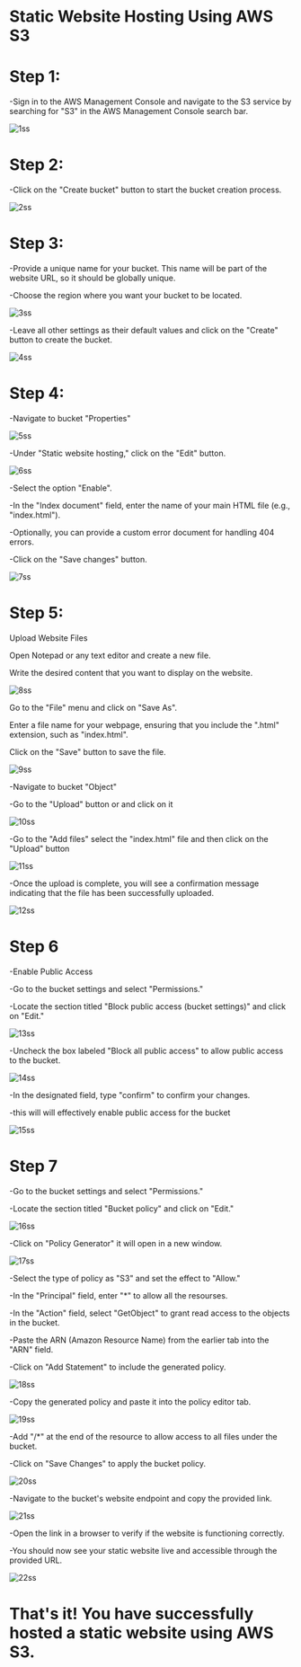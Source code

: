 # Static Website Hosting Using AWS S3


# Step 1: 

-Sign in to the AWS Management Console and navigate to the S3 service by searching for "S3" in the AWS Management Console search bar.

![1ss](https://github.com/harshartz/AWS-EC2/assets/130890384/c504a03a-e3a0-449b-aa9d-7f42f061dff3)


 # Step 2:  

-Click on the "Create bucket" button to start the bucket creation process. 

![2ss](https://github.com/harshartz/AWS-EC2/assets/130890384/3006499b-704a-4551-828d-0c475e4d1426)


# Step 3: 

-Provide a unique name for your bucket. This name will be part of the website URL, so it should be globally unique.

-Choose the region where you want your bucket to be located.  

![3ss](https://github.com/harshartz/AWS-EC2/assets/130890384/c4d78163-f5eb-4f8c-a755-2a37e11bd0da)

-Leave all other settings as their default values and click on the "Create" button to create the bucket.

![4ss](https://github.com/harshartz/AWS-EC2/assets/130890384/0d3f22fe-c7ab-42aa-9828-61cddd604005)


# Step 4: 

-Navigate to bucket "Properties"

![5ss](https://github.com/harshartz/AWS-EC2/assets/130890384/71750dcc-69f7-4d18-a445-a1015d15b2a9)


-Under "Static website hosting," click on the "Edit" button. 

![6ss](https://github.com/harshartz/AWS-EC2/assets/130890384/fbdcc380-b7cb-44f5-b742-be863ac49ad7)


-Select the option "Enable". 

-In the "Index document" field, enter the name of your main HTML file (e.g., "index.html"). 

-Optionally, you can provide a custom error document for handling 404 errors. 

-Click on the "Save changes" button.

![7ss](https://github.com/harshartz/AWS-EC2/assets/130890384/7de5505c-4f4f-4638-b3d5-753b4f784259)


# Step 5: 

Upload Website Files 

Open Notepad or any text editor and create a new file.

Write the desired content that you want to display on the website.

![8ss](https://github.com/harshartz/AWS-EC2/assets/130890384/f44d65f6-0178-4ef7-9a9b-9de327d4262a)


Go to the "File" menu and click on "Save As".

Enter a file name for your webpage, ensuring that you include the ".html" extension, such as "index.html".

Click on the "Save" button to save the file.

![9ss](https://github.com/harshartz/AWS-EC2/assets/130890384/1bc58441-7c14-4769-8915-67de7f2350b2)


-Navigate to bucket "Object"

-Go to the "Upload" button or and click on it

![10ss](https://github.com/harshartz/AWS-EC2/assets/130890384/3bebf641-607d-472f-9af6-64b6a0f2cde5)


-Go to the "Add files" select the "index.html" file and then click on the "Upload" button

![11ss](https://github.com/harshartz/AWS-EC2/assets/130890384/9bea4563-c6ba-440f-8a71-d82c7144f714)


-Once the upload is complete, you will see a confirmation message indicating that the file has been successfully uploaded.

![12ss](https://github.com/harshartz/AWS-EC2/assets/130890384/5b018d98-c9b5-4995-a29c-669f6f9930ce)


# Step 6

-Enable Public Access 

-Go to the bucket settings and select "Permissions."

-Locate the section titled "Block public access (bucket settings)" and click on "Edit."

![13ss](https://github.com/harshartz/AWS-EC2/assets/130890384/edeaefb1-e7df-498b-b735-b5bd2e7b34ab)


-Uncheck the box labeled "Block all public access" to allow public access to the bucket.

![14ss](https://github.com/harshartz/AWS-EC2/assets/130890384/eeaf7b6f-2ddb-4d29-b1c8-f7c09a28c408)


-In the designated field, type "confirm" to confirm your changes.

-this will will effectively enable public access for the bucket

![15ss](https://github.com/harshartz/AWS-EC2/assets/130890384/0fc81a19-7eac-4f9a-96f1-d0b5ca8450a9)


# Step 7

-Go to the bucket settings and select "Permissions."

-Locate the section titled "Bucket policy" and click on "Edit."

![16ss](https://github.com/harshartz/AWS-EC2/assets/130890384/33343d96-3066-4c82-9d35-fb52d164761e)


-Click on "Policy Generator" it will open in a new window.

![17ss](https://github.com/harshartz/AWS-EC2/assets/130890384/8c2a1ca0-9f7f-4ba9-8117-8c06d156d97f)


-Select the type of policy as "S3" and set the effect to "Allow."

-In the "Principal" field, enter "*" to allow all the resourses.

-In the "Action" field, select "GetObject" to grant read access to the objects in the bucket.

-Paste the ARN (Amazon Resource Name) from the earlier tab into the "ARN" field.

-Click on "Add Statement" to include the generated policy.

![18ss](https://github.com/harshartz/AWS-EC2/assets/130890384/b20da9cb-c5dd-4c7e-aa93-9e7ff4df02a8)


-Copy the generated policy and paste it into the policy editor tab.

![19ss](https://github.com/harshartz/AWS-EC2/assets/130890384/232a17ab-2752-46e9-b0ec-1c3a18363b82)


-Add "/*" at the end of the resource to allow access to all files under the bucket.

-Click on "Save Changes" to apply the bucket policy.

![20ss](https://github.com/harshartz/AWS-EC2/assets/130890384/9d8b06bb-1838-4a38-8af7-4c2ef3adff7e)


-Navigate to the bucket's website endpoint and copy the provided link.

![21ss](https://github.com/harshartz/AWS-EC2/assets/130890384/2ac47666-0f5a-40a7-8ecd-f90e8783fb15)


-Open the link in a browser to verify if the website is functioning correctly.

-You should now see your static website live and accessible through the provided URL.

![22ss](https://github.com/harshartz/AWS-EC2/assets/130890384/4ae35226-5047-4bad-aed1-cdde36f6e7f1)



# That's it! You have successfully hosted a static website using AWS S3.

